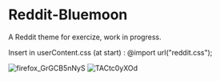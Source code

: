 # Reddit-Bluemoon
A Reddit theme for exercize, work in progress.

Insert in userContent.css (at start) :
@import url("reddit.css");

![firefox_GrGCB5nNyS](https://user-images.githubusercontent.com/40931468/175131452-232fd3db-35c6-431e-85db-ac1f539e7e6a.png)
![TACtc0yXOd](https://user-images.githubusercontent.com/40931468/175131891-6a11b974-dff0-45d1-9a20-0a51d3417367.png)
